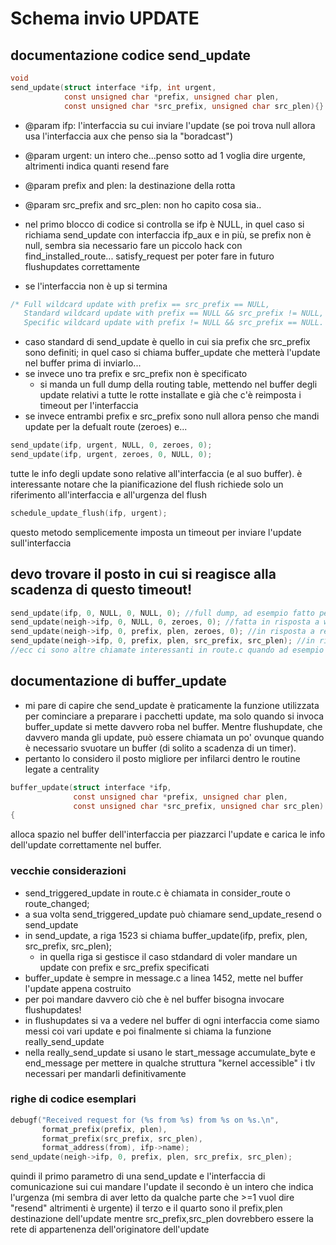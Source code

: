 # Schema invio UPDATE

## documentazione codice send_update

```c
void
send_update(struct interface *ifp, int urgent,
            const unsigned char *prefix, unsigned char plen,
            const unsigned char *src_prefix, unsigned char src_plen){}
```

- @param ifp: l'interfaccia su cui inviare l'update (se poi trova null allora usa l'interfaccia aux che penso sia la "boradcast")
- @param urgent: un intero che...penso sotto ad 1 voglia dire urgente, altrimenti indica quanti resend fare
- @param prefix and plen: la destinazione della rotta
- @param src_prefix and src_plen: non ho capito cosa sia..

- nel primo blocco di codice si controlla se ifp è NULL, in quel caso si richiama send_update con interfaccia ifp_aux e in più, se prefix non è null, sembra sia necessario fare un piccolo hack con find_installed_route... satisfy_request per poter fare in futuro flushupdates correttamente
- se l'interfaccia non è up si termina

```c
/* Full wildcard update with prefix == src_prefix == NULL,
   Standard wildcard update with prefix == NULL && src_prefix != NULL,
   Specific wildcard update with prefix != NULL && src_prefix == NULL. */
```
- caso standard di send_update è quello in cui sia prefix che src_prefix sono definiti; in quel caso si chiama buffer_update che metterà l'update nel buffer prima di inviarlo...
- se invece uno tra prefix e src_prefix non è specificato
  - si manda un full dump della routing table, mettendo nel buffer degli update relativi a tutte le rotte installate e già che c'è reimposta i timeout per l'interfaccia
- se invece entrambi prefix e src_prefix sono null allora penso che mandi update per la defualt route (zeroes) e...

```c
send_update(ifp, urgent, NULL, 0, zeroes, 0);
send_update(ifp, urgent, zeroes, 0, NULL, 0);
```
tutte le info degli update sono relative all'interfaccia (e al suo buffer). è interessante notare che la pianificazione del flush richiede solo un riferimento all'interfaccia e all'urgenza del flush

```c
schedule_update_flush(ifp, urgent);
```
questo metodo semplicemente imposta un timeout per inviare l'update sull'interfaccia
## devo trovare il posto in cui si reagisce alla scadenza di questo timeout!

```c
send_update(ifp, 0, NULL, 0, NULL, 0); //full dump, ad esempio fatto periodicamente nel main linea 760
send_update(neigh->ifp, 0, NULL, 0, zeroes, 0); //fatta in risposta a wildcard request
send_update(neigh->ifp, 0, prefix, plen, zeroes, 0); //in risposta a request con specifico prefix
send_update(neigh->ifp, 0, prefix, plen, src_prefix, src_plen); //in risposta a request con tutto specificato (la famosa seqno request??)
//ecc ci sono altre chiamate interessanti in route.c quando ad esempio prova a mandare un update per cambio di topologia su tutte le interfacce
```

## documentazione di buffer_update
- mi pare di capire che send_update è praticamente la funzione utilizzata per cominciare a preparare i pacchetti update, ma solo quando si invoca buffer_update si mette davvero roba nel buffer. Mentre flushupdate, che davvero manda gli update, può essere chiamata un po' ovunque quando è necessario svuotare un buffer (di solito a scadenza di un timer).
- pertanto lo considero il posto migliore per infilarci dentro le routine legate a centrality

```c
buffer_update(struct interface *ifp,
              const unsigned char *prefix, unsigned char plen,
              const unsigned char *src_prefix, unsigned char src_plen)
{
```

alloca spazio nel buffer dell'interfaccia per piazzarci l'update e carica le info dell'update correttamente nel buffer.
### vecchie considerazioni
- send_triggered_update in route.c è chiamata in consider_route o route_changed;
- a sua volta send_triggered_update può chiamare send_update_resend o send_update
- in send_update, a riga 1523 si chiama buffer_update(ifp, prefix, plen, src_prefix, src_plen);
  - in quella riga si gestisce il caso stdandard di voler mandare un update con prefix e src_prefix specificati
- buffer_update è sempre in message.c a linea 1452, mette nel buffer l'update appena costruito
- per poi mandare davvero ciò che è nel buffer bisogna invocare flushupdates!
- in flushupdates si va a vedere nel buffer di ogni interfaccia come siamo messi coi vari update e poi finalmente si chiama la funzione really_send_update
- nella really_send_update si usano le start_message accumulate_byte e end_message per mettere in qualche struttura "kernel accessible" i tlv necessari per mandarli definitivamente
### righe di codice esemplari
```c
debugf("Received request for (%s from %s) from %s on %s.\n",
       format_prefix(prefix, plen),
       format_prefix(src_prefix, src_plen),
       format_address(from), ifp->name);
send_update(neigh->ifp, 0, prefix, plen, src_prefix, src_plen);
```
quindi il primo parametro di una send_update e l'interfaccia di comunicazione sui cui mandare l'update
il secondo è un intero che indica l'urgenza (mi sembra di aver letto da qualche parte che >=1 vuol dire "resend" altrimenti è urgente)
il terzo e il quarto sono il prefix,plen destinazione dell'update
mentre src_prefix,src_plen dovrebbero essere la rete di appartenenza dell'originatore dell'update
